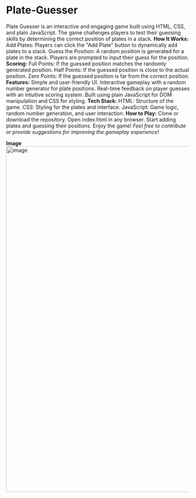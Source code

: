# Plate-Guesser
Plate Guesser is an interactive and engaging game built using HTML, CSS, and plain JavaScript. The game challenges players to test their guessing skills by determining the correct position of plates in a stack.
**How It Works:**
Add Plates: Players can click the "Add Plate" button to dynamically add plates to a stack.
Guess the Position: A random position is generated for a plate in the stack. Players are prompted to input their guess for the position.
**Scoring:**
Full Points: If the guessed position matches the randomly generated position.
Half Points: If the guessed position is close to the actual position.
Zero Points: If the guessed position is far from the correct position.
**Features:**
Simple and user-friendly UI.
Interactive gameplay with a random number generator for plate positions.
Real-time feedback on player guesses with an intuitive scoring system.
Built using plain JavaScript for DOM manipulation and CSS for styling.
**Tech Stack:**
HTML: Structure of the game.
CSS: Styling for the plates and interface.
JavaScript: Game logic, random number generation, and user interaction.
**How to Play:**
Clone or download the repository.
Open index.html in any browser.
Start adding plates and guessing their positions. Enjoy the game!
_Feel free to contribute or provide suggestions for improving the gameplay experience!_

**Image**
<img width="946" alt="image" src="https://github.com/user-attachments/assets/a133d423-bdde-41ec-af29-45bec0f25abf" />
